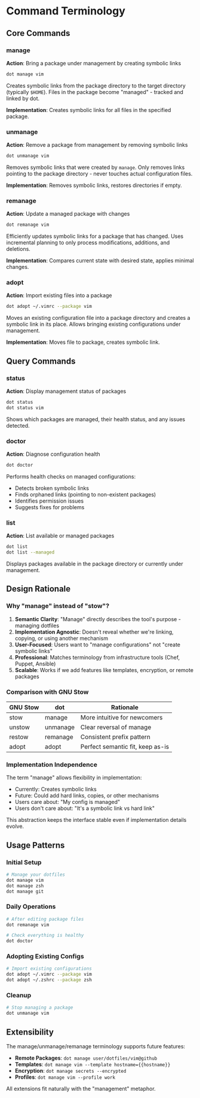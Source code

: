 # Command Terminology

## Core Commands

### manage
**Action**: Bring a package under management by creating symbolic links

```bash
dot manage vim
```

Creates symbolic links from the package directory to the target directory (typically `$HOME`). Files in the package become "managed" - tracked and linked by dot.

**Implementation**: Creates symbolic links for all files in the specified package.

### unmanage
**Action**: Remove a package from management by removing symbolic links

```bash
dot unmanage vim
```

Removes symbolic links that were created by `manage`. Only removes links pointing to the package directory - never touches actual configuration files.

**Implementation**: Removes symbolic links, restores directories if empty.

### remanage
**Action**: Update a managed package with changes

```bash
dot remanage vim
```

Efficiently updates symbolic links for a package that has changed. Uses incremental planning to only process modifications, additions, and deletions.

**Implementation**: Compares current state with desired state, applies minimal changes.

### adopt
**Action**: Import existing files into a package

```bash
dot adopt ~/.vimrc --package vim
```

Moves an existing configuration file into a package directory and creates a symbolic link in its place. Allows bringing existing configurations under management.

**Implementation**: Moves file to package, creates symbolic link.

## Query Commands

### status
**Action**: Display management status of packages

```bash
dot status
dot status vim
```

Shows which packages are managed, their health status, and any issues detected.

### doctor
**Action**: Diagnose configuration health

```bash
dot doctor
```

Performs health checks on managed configurations:
- Detects broken symbolic links
- Finds orphaned links (pointing to non-existent packages)
- Identifies permission issues
- Suggests fixes for problems

### list
**Action**: List available or managed packages

```bash
dot list
dot list --managed
```

Displays packages available in the package directory or currently under management.

## Design Rationale

### Why "manage" instead of "stow"?

1. **Semantic Clarity**: "Manage" directly describes the tool's purpose - managing dotfiles
2. **Implementation Agnostic**: Doesn't reveal whether we're linking, copying, or using another mechanism
3. **User-Focused**: Users want to "manage configurations" not "create symbolic links"
4. **Professional**: Matches terminology from infrastructure tools (Chef, Puppet, Ansible)
5. **Scalable**: Works if we add features like templates, encryption, or remote packages

### Comparison with GNU Stow

| GNU Stow | dot | Rationale |
|----------|-----|-----------|
| stow | manage | More intuitive for newcomers |
| unstow | unmanage | Clear reversal of manage |
| restow | remanage | Consistent prefix pattern |
| adopt | adopt | Perfect semantic fit, keep as-is |

### Implementation Independence

The term "manage" allows flexibility in implementation:
- Currently: Creates symbolic links
- Future: Could add hard links, copies, or other mechanisms
- Users care about: "My config is managed"
- Users don't care about: "It's a symbolic link vs hard link"

This abstraction keeps the interface stable even if implementation details evolve.

## Usage Patterns

### Initial Setup
```bash
# Manage your dotfiles
dot manage vim
dot manage zsh
dot manage git
```

### Daily Operations
```bash
# After editing package files
dot remanage vim

# Check everything is healthy
dot doctor
```

### Adopting Existing Configs
```bash
# Import existing configurations
dot adopt ~/.vimrc --package vim
dot adopt ~/.zshrc --package zsh
```

### Cleanup
```bash
# Stop managing a package
dot unmanage vim
```

## Extensibility

The manage/unmanage/remanage terminology supports future features:

- **Remote Packages**: `dot manage user/dotfiles/vim@github`
- **Templates**: `dot manage vim --template hostname={{hostname}}`
- **Encryption**: `dot manage secrets --encrypted`
- **Profiles**: `dot manage vim --profile work`

All extensions fit naturally with the "management" metaphor.

